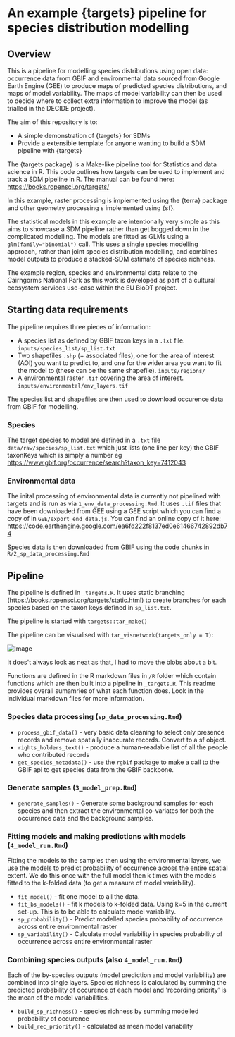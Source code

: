 # An example {targets} pipeline for species distribution modelling

## Overview

This is a pipeline for modelling species distributions using open data: occurrence data from GBIF and environmental data sourced from Google Earth Engine (GEE) to produce maps of predicted species distributions, and maps of model variability. The maps of model variability can then be used to decide where to collect extra information to improve the model (as trialled in the DECIDE project).

The aim of this repository is to:

 * A simple demonstration of {targets} for SDMs
 * Provide a extensible template for anyone wanting to build a SDM pipeline with {targets}

The {targets package} is a Make-like pipeline tool for Statistics and data science in R. This code outlines how targets can be used to implement and track a SDM pipeline in R. The manual can be found here: https://books.ropensci.org/targets/

In this example, raster processing is implemented using the {terra} package and other geometry processing s implemented using {sf}.

The statistical models in this example are intentionally very simple as this aims to showcase a SDM pipeline rather than get bogged down in the complicated modelling. The models are fitted as GLMs using a `glm(family="binomial")` call. This uses a single species modelling approach, rather than joint species distribution modelling, and combines model outputs to produce a stacked-SDM estimate of species richness.

The example region, species and environmental data relate to the Cairngorms National Park as this work is developed as part of a cultural ecosystem services use-case within the EU BioDT project.

## Starting data requirements

The pipeline requires three pieces of information:

 * A species list as defined by GBIF taxon keys in a `.txt` file. `inputs/species_list/sp_list.txt`
 * Two shapefiles `.shp` (+ associated files), one for the area of interest (AOI) you want to predict to, and one for the wider area you want to fit the model to (these can be the same shapefile). `inputs/regions/`
 * A environmental raster `.tif` covering the area of interest. `inputs/environmental/env_layers.tif`
 
The species list and shapefiles are then used to download occurence data from GBIF for modelling.

### Species

The target species to model are defined in a `.txt` file `data/raw/species/sp_list.txt` which just lists (one line per key) the GBIF taxonKeys which is simply a number eg https://www.gbif.org/occurrence/search?taxon_key=7412043

### Environmental data

The inital processing of environmental data is currently not pipelined with targets and is run as via `1_env_data_processing.Rmd`. It uses `.tif` files that have been downloaded from GEE using a GEE script which you can find a copy of in `GEE/export_end_data.js`. You can find an online copy of it here: https://code.earthengine.google.com/ea6fd222f8137ed0e61466742892db74 

Species data is then downloaded from GBIF using the code chunks in `R/2_sp_data_processing.Rmd`

## Pipeline

The pipeline is defined in `_targets.R`. It uses static branching (https://books.ropensci.org/targets/static.html) to create branches for each species based on the taxon keys defined in `sp_list.txt`.

The pipeline is started with `targets::tar_make()`

The pipeline can be visualised with `tar_visnetwork(targets_only = T)`:

![image](https://user-images.githubusercontent.com/17750766/214363002-0c057b06-3753-406a-9521-2667b5e84b23.png)

It does't always look as neat as that, I had to move the blobs about a bit.

Functions are defined in the R markdown files in `/R` folder which contain functions which are then built into a pipeline in `_targets.R`. This readme provides overall sumamries of what each function does. Look in the individual markdown files for more information.

### Species data processing (`sp_data_processing.Rmd`)

 * `process_gbif_data()` - very basic data cleaning to select only presence records and remove spatially inaccurate records. Convert to a sf object.
 * `rights_holders_text()` - produce a human-readable list of all the people who contributed records
 * `get_species_metadata()` - use the `rgbif` package to make a call to the GBIF api to get species data from the GBIF backbone.

### Generate samples (`3_model_prep.Rmd`)

 * `generate_samples()` - Generate some background samples for each species and then extract the environmental co-variates for both the occurrence data and the background samples.

### Fitting models and making predictions with models (`4_model_run.Rmd`)

Fitting the models to the samples then using the environmental layers, we use the models to predict probability of occurrence across the entire spatial extent. We do this once with the full model then k times with the models fitted to the k-folded data (to get a measure of model variability).

 * `fit_model()` - fit one model to all the data.
 * `fit_bs_models()` - fit k models to k-folded data. Using k=5 in the current set-up. This is to be able to calculate model variability.
 * `sp_probability()` - Predict modelled species probability of occurrence across entire environmental raster
 * `sp_variability()` - Calculate model variability in species probability of occurrence across entire environmental raster

### Combining species outputs (also `4_model_run.Rmd`)

Each of the by-species outputs (model prediction and model variability) are combined into single layers. Species richness is calculated by summing the predicted probability of occurence of each model and 'recording priority' is the mean of the model variabilities.

 * `build_sp_richness()` - species richness by summing modelled probability of occurence
 * `build_rec_priority()` - calculated as mean model variability

